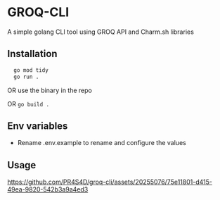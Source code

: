 # GROQ-CLI

A simple golang CLI tool using GROQ API and Charm.sh libraries

## Installation

```sh
  go mod tidy
  go run .

```

OR use the binary in the repo

OR `go build .`

## Env variables

- Rename .env.example to rename and configure the values

## Usage

https://github.com/PR4S4D/groq-cli/assets/20255076/75e11801-d415-49ea-9820-542b3a9a4ed3




